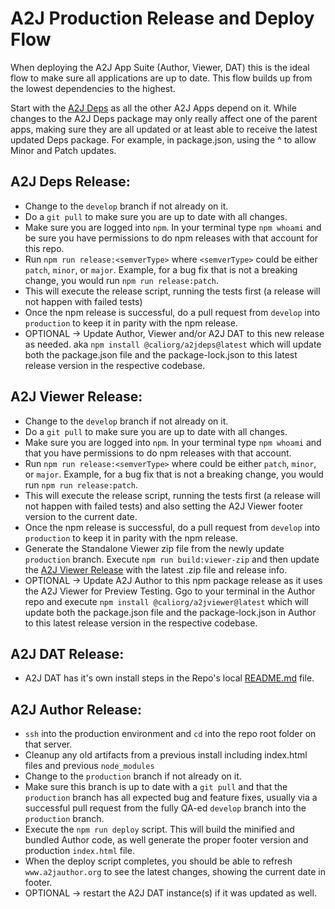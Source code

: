# A2J Production Release and Deploy Flow 
When deploying the A2J App Suite (Author, Viewer, DAT) this is the ideal flow to make sure all applications are up to date. This flow builds up from the lowest dependencies to the highest.

Start with the [A2J Deps](https://github.com/CCALI/a2jdeps) as all the other A2J Apps depend on it. While changes to the A2J Deps package may only really affect one of the parent apps, making sure they are all updated or at least able to receive the latest updated Deps package. For example, in package.json, using the ^ to allow Minor and Patch updates.

## A2J Deps Release:
- Change to the `develop` branch if not already on it.
- Do a `git pull` to make sure you are up to date with all changes.
- Make sure you are logged into `npm`. In your terminal type `npm whoami` and be sure you have permissions to do npm releases with that account for this repo.
- Run `npm run release:<semverType>` where `<semverType>` could be either `patch`, `minor`, or `major`. Example, for a bug fix that is not a breaking change, you would run `npm run release:patch`.
- This will execute the release script, running the tests first (a release will not happen with failed tests)
- Once the npm release is successful, do a pull request from `develop` into `production` to keep it in parity with the npm release.
- OPTIONAL -> Update Author, Viewer and/or A2J DAT to this new release as needed. aka `npm install @caliorg/a2jdeps@latest` which will update both the package.json file and the package-lock.json to this latest release version in the respective codebase.

## A2J Viewer Release:
- Change to the `develop` branch if not already on it.
- Do a `git pull` to make sure you are up to date with all changes.
- Make sure you are logged into `npm`. In your terminal type `npm whoami` and that you have permissions to do npm releases with that account.
- Run `npm run release:<semverType>` where <semverType> could be either `patch`, `minor`, or `major`. Example, for a bug fix that is not a breaking change, you would run `npm run release:patch`.
- This will execute the release script, running the tests first (a release will not happen with failed tests) and also setting the A2J Viewer footer version to the current date.
- Once the npm release is successful, do a pull request from `develop` into `production` to keep it in parity with the npm release.
- Generate the Standalone Viewer zip file from the newly update `production` branch. Execute `npm run build:viewer-zip` and then update the [A2J Viewer Release](https://github.com/CCALI/a2jviewer/releases) with the latest .zip file and release info.
- OPTIONAL -> Update A2J Author to this npm package release as it uses the A2J Viewer for Preview Testing. Ggo to your terminal in the Author repo and execute `npm install @caliorg/a2jviewer@latest` which will update both the package.json file and the package-lock.json in Author to this latest release version in the respective codebase.

## A2J DAT Release:
- A2J DAT has it's own install steps in the Repo's local [README.md](https://github.com/CCALI/a2jdat) file.

## A2J Author Release:
- `ssh` into the production environment and `cd` into the repo root folder on that server.
- Cleanup any old artifacts from a previous install including index.html files and previous `node_modules`
- Change to the `production` branch if not already on it.
- Make sure this branch is up to date with a `git pull` and that the `production` branch has all expected bug and feature fixes, usually via a successful pull request from the fully QA-ed `develop` branch into the `production` branch.
- Execute the `npm run deploy` script. This will build the minified and bundled Author code, as well generate the proper footer version and production `index.html` file.
- When the deploy script completes, you should be able to refresh `www.a2jauthor.org` to see the latest changes, showing the current date in footer.
- OPTIONAL -> restart the A2J DAT instance(s) if it was updated as well.
